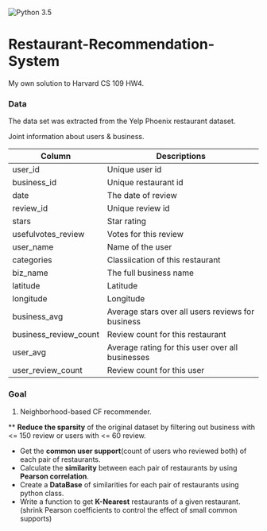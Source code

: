 ![Python 3.5](https://img.shields.io/badge/python-3.5-blue.svg)

# Restaurant-Recommendation-System
My own solution to Harvard CS 109 HW4.
<br/>
### Data
The data set was extracted from the Yelp Phoenix restaurant dataset. 

Joint information about users & business.

| Column | Descriptions |
| -------|--------------|
| user_id | Unique user id |
| business_id | Unique restaurant id |
| date | The date of review |
| review_id | Unique review id |
| stars | Star rating |
| usefulvotes_review | Votes for this review |
| user_name | Name of the user |
| categories | Classiication of this restaurant |
| biz_name | The full business name |
| latitude | Latitude |
| longitude | Longitude |
| business_avg | Average stars over all users reviews for business |
| business_review_count | Review count for this restaurant |
| user_avg | Average rating for this user over all businesses |
| user_review_count | Review count for this user |

### Goal

1. Neighborhood-based CF recommender.

** **Reduce the sparsity** of the original dataset by filtering out business with <= 150 review or users with <= 60 review.
* Get the **common user support**(count of users who reviewed both) of each pair of restaurants.
* Calculate the **similarity** between each pair of restaurants by using **Pearson correlation**.
* Create a **DataBase** of similarities for each pair of restaurants using python class.
*  Write a function to get **K-Nearest** restaurants of a given restaurant. (shrink Pearson coefficients to control the effect of small common supports)
